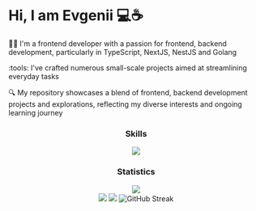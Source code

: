 # Hi, I am Evgenii :computer::coffee: 

:man_technologist: I'm a frontend developer with a passion for frontend, backend development, particularly in TypeScript, NextJS, NestJS and Golang

:tools: I've crafted numerous small-scale projects aimed at streamlining everyday tasks


:mag: My repository showcases a blend of frontend, backend development projects and explorations, reflecting my diverse interests and ongoing learning journey

<h3 align="center">Skills</h3>
<p align="center">
  <a href="https://skillicons.dev">
    <img src="https://skillicons.dev/icons?i=,nodejs,ts,react,docker,tailwindcss,scss,webpack,vite,golang,nestjs,nextjs&perline=12" />
  </a>
</p>

<h3 align="center">Statistics</h3>

<div align="center"><img src="http://github-profile-summary-cards.vercel.app/api/cards/profile-details?username=Iommyn&theme=dark"/></div>

<div id="mystats" align="center">
  <img src="http://github-profile-summary-cards.vercel.app/api/cards/repos-per-language?username=Iommyn&theme=dark"/>
  <img src="http://github-profile-summary-cards.vercel.app/api/cards/stats?username=Iommyn&theme=dark"/>
  <img src="https://github-readme-streak-stats.herokuapp.com?user=Iommyn&card_width=300&theme=dark" alt="GitHub Streak" />
</div>

